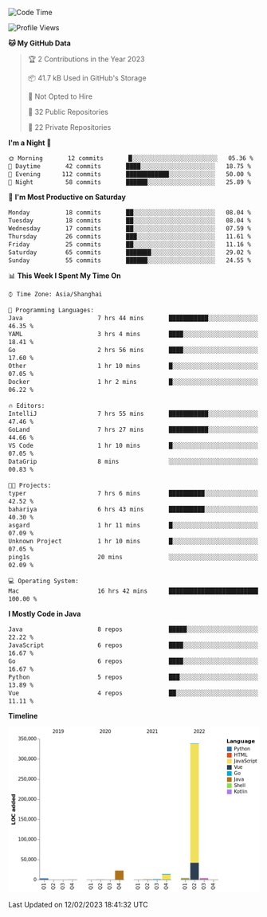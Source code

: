 <!--START_SECTION:waka-->
![Code Time](http://img.shields.io/badge/Code%20Time-1%2C573%20hrs%201%20min-blue)

![Profile Views](http://img.shields.io/badge/Profile%20Views-1-blue)

**🐱 My GitHub Data** 

> 🏆 2 Contributions in the Year 2023
 > 
> 📦 41.7 kB Used in GitHub's Storage 
 > 
> 🚫 Not Opted to Hire
 > 
> 📜 32 Public Repositories 
 > 
> 🔑 22 Private Repositories  
 > 
**I'm a Night 🦉** 

```text
🌞 Morning       12 commits       █░░░░░░░░░░░░░░░░░░░░░░░░   05.36 % 
🌆 Daytime       42 commits       ████░░░░░░░░░░░░░░░░░░░░░   18.75 % 
🌃 Evening      112 commits       ████████████░░░░░░░░░░░░░   50.00 % 
🌙 Night         58 commits       ██████░░░░░░░░░░░░░░░░░░░   25.89 % 

```
📅 **I'm Most Productive on Saturday** 

```text
Monday          18 commits       ██░░░░░░░░░░░░░░░░░░░░░░░   08.04 % 
Tuesday         18 commits       ██░░░░░░░░░░░░░░░░░░░░░░░   08.04 % 
Wednesday       17 commits       ██░░░░░░░░░░░░░░░░░░░░░░░   07.59 % 
Thursday        26 commits       ███░░░░░░░░░░░░░░░░░░░░░░   11.61 % 
Friday          25 commits       ██░░░░░░░░░░░░░░░░░░░░░░░   11.16 % 
Saturday        65 commits       ███████░░░░░░░░░░░░░░░░░░   29.02 % 
Sunday          55 commits       ██████░░░░░░░░░░░░░░░░░░░   24.55 % 

```


📊 **This Week I Spent My Time On** 

```text
⌚︎ Time Zone: Asia/Shanghai

💬 Programming Languages: 
Java                     7 hrs 44 mins       ███████████░░░░░░░░░░░░░░   46.35 % 
YAML                     3 hrs 4 mins        ████░░░░░░░░░░░░░░░░░░░░░   18.41 % 
Go                       2 hrs 56 mins       ████░░░░░░░░░░░░░░░░░░░░░   17.60 % 
Other                    1 hr 10 mins        █░░░░░░░░░░░░░░░░░░░░░░░░   07.05 % 
Docker                   1 hr 2 mins         █░░░░░░░░░░░░░░░░░░░░░░░░   06.22 % 

🔥 Editors: 
IntelliJ                 7 hrs 55 mins       ███████████░░░░░░░░░░░░░░   47.46 % 
GoLand                   7 hrs 27 mins       ███████████░░░░░░░░░░░░░░   44.66 % 
VS Code                  1 hr 10 mins        █░░░░░░░░░░░░░░░░░░░░░░░░   07.05 % 
DataGrip                 8 mins              ░░░░░░░░░░░░░░░░░░░░░░░░░   00.83 % 

🐱‍💻 Projects: 
typer                    7 hrs 6 mins        ██████████░░░░░░░░░░░░░░░   42.52 % 
bahariya                 6 hrs 43 mins       ██████████░░░░░░░░░░░░░░░   40.30 % 
asgard                   1 hr 11 mins        █░░░░░░░░░░░░░░░░░░░░░░░░   07.09 % 
Unknown Project          1 hr 10 mins        █░░░░░░░░░░░░░░░░░░░░░░░░   07.05 % 
ping1s                   20 mins             ░░░░░░░░░░░░░░░░░░░░░░░░░   02.09 % 

💻 Operating System: 
Mac                      16 hrs 42 mins      █████████████████████████   100.00 % 

```

**I Mostly Code in Java** 

```text
Java                     8 repos             █████░░░░░░░░░░░░░░░░░░░░   22.22 % 
JavaScript               6 repos             ████░░░░░░░░░░░░░░░░░░░░░   16.67 % 
Go                       6 repos             ████░░░░░░░░░░░░░░░░░░░░░   16.67 % 
Python                   5 repos             ███░░░░░░░░░░░░░░░░░░░░░░   13.89 % 
Vue                      4 repos             ██░░░░░░░░░░░░░░░░░░░░░░░   11.11 % 

```


**Timeline**

![Chart not found](https://raw.githubusercontent.com/youtiaoguagua/youtiaoguagua/master/charts/bar_graph.png) 


 Last Updated on 12/02/2023 18:41:32 UTC
<!--END_SECTION:waka-->